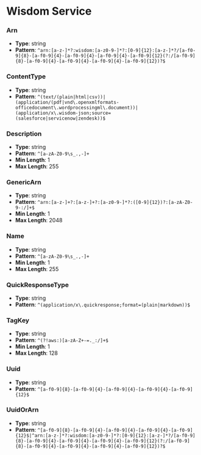 # Wisdom Service

### Arn
- **Type**: string
- **Pattern**: `^arn:[a-z-]*?:wisdom:[a-z0-9-]*?:[0-9]{12}:[a-z-]*?/[a-f0-9]{8}-[a-f0-9]{4}-[a-f0-9]{4}-[a-f0-9]{4}-[a-f0-9]{12}(?:/[a-f0-9]{8}-[a-f0-9]{4}-[a-f0-9]{4}-[a-f0-9]{4}-[a-f0-9]{12})?$`

### ContentType
- **Type**: string
- **Pattern**: `^(text/(plain|html|csv))|(application/(pdf|vnd\.openxmlformats-officedocument\.wordprocessingml\.document))|(application/x\.wisdom-json;source=(salesforce|servicenow|zendesk))$`

### Description
- **Type**: string
- **Pattern**: `^[a-zA-Z0-9\s_.,-]+`
- **Min Length**: 1
- **Max Length**: 255

### GenericArn
- **Type**: string
- **Pattern**: `^arn:[a-z-]+?:[a-z-]+?:[a-z0-9-]*?:([0-9]{12})?:[a-zA-Z0-9-:/]+$`
- **Min Length**: 1
- **Max Length**: 2048

### Name
- **Type**: string
- **Pattern**: `^[a-zA-Z0-9\s_.,-]+`
- **Min Length**: 1
- **Max Length**: 255

### QuickResponseType
- **Type**: string
- **Pattern**: `^(application/x\.quickresponse;format=(plain|markdown))$`

### TagKey
- **Type**: string
- **Pattern**: `^(?!aws:)[a-zA-Z+-=._:/]+$`
- **Min Length**: 1
- **Max Length**: 128

### Uuid
- **Type**: string
- **Pattern**: `^[a-f0-9]{8}-[a-f0-9]{4}-[a-f0-9]{4}-[a-f0-9]{4}-[a-f0-9]{12}$`

### UuidOrArn
- **Type**: string
- **Pattern**: `^[a-f0-9]{8}-[a-f0-9]{4}-[a-f0-9]{4}-[a-f0-9]{4}-[a-f0-9]{12}$|^arn:[a-z-]*?:wisdom:[a-z0-9-]*?:[0-9]{12}:[a-z-]*?/[a-f0-9]{8}-[a-f0-9]{4}-[a-f0-9]{4}-[a-f0-9]{4}-[a-f0-9]{12}(?:/[a-f0-9]{8}-[a-f0-9]{4}-[a-f0-9]{4}-[a-f0-9]{4}-[a-f0-9]{12})?$`

